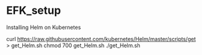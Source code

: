 # EFK_setup

Installing Helm on Kubernetes

  curl https://raw.githubusercontent.com/kubernetes/Helm/master/scripts/get > get_Helm.sh
  chmod 700 get_Helm.sh
  ./get_Helm.sh

